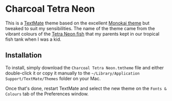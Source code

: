 Charcoal Tetra Neon
===================

This is a [TextMate](http://macromates.com/) theme based on the excellent [Monokai theme](http://www.monokai.nl/blog/2006/07/15/textmate-color-theme/) but tweaked to suit my sensibilities. The name of the theme came from the vibrant colours of the [Tetra Neon fish](http://en.wikipedia.org/wiki/Neon_tetra) that my parents kept in our tropical fish tank when I was a kid.


Installation
------------

To install, simply download the `Charcoal Tetra Neon.tmtheme` file and either double-click it or copy it manually to the `~/Library/Application Support/TextMate/Themes` folder on your Mac. 

Once that's done, restart TextMate and select the new theme on the `Fonts & Colours` tab of the Preferences window.